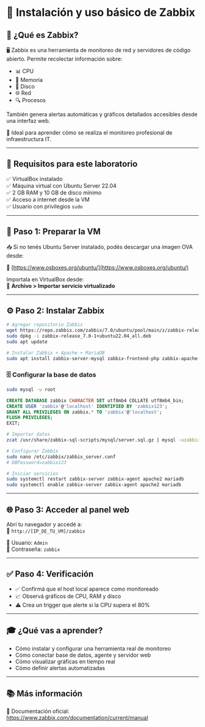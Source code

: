 # 🚀 Instalación y uso básico de **Zabbix**

## 🧠 ¿Qué es Zabbix?

🖥️ Zabbix es una herramienta de monitoreo de red y servidores de código abierto. Permite recolectar información sobre:

- 📊 CPU
- 💾 Memoria
- 📁 Disco
- 🌐 Red
- 🔍 Procesos

También genera alertas automáticas y gráficos detallados accesibles desde una interfaz web.

🎯 Ideal para aprender cómo se realiza el monitoreo profesional de infraestructura IT.

---

## 🧰 Requisitos para este laboratorio

✅ VirtualBox instalado  
✅ Máquina virtual con Ubuntu Server 22.04  
✅ 2 GB RAM y 10 GB de disco mínimo  
✅ Acceso a internet desde la VM  
✅ Usuario con privilegios `sudo`

---

## 🧱 Paso 1: Preparar la VM

📥 Si no tenés Ubuntu Server instalado, podés descargar una imagen OVA desde:

🔗 [https://www.osboxes.org/ubuntu/](https://www.osboxes.org/ubuntu/)

Importala en VirtualBox desde:  
📁 **Archivo > Importar servicio virtualizado**

---

## ⚙️ Paso 2: Instalar Zabbix

```bash
# Agregar repositorio Zabbix
wget https://repo.zabbix.com/zabbix/7.0/ubuntu/pool/main/z/zabbix-release/zabbix-release_7.0-1+ubuntu22.04_all.deb
sudo dpkg -i zabbix-release_7.0-1+ubuntu22.04_all.deb
sudo apt update

# Instalar Zabbix + Apache + MariaDB
sudo apt install zabbix-server-mysql zabbix-frontend-php zabbix-apache-conf zabbix-sql-scripts zabbix-agent mariadb-server
```

### 🗄️ Configurar la base de datos

```bash
sudo mysql -u root
```

```sql
CREATE DATABASE zabbix CHARACTER SET utf8mb4 COLLATE utf8mb4_bin;
CREATE USER 'zabbix'@'localhost' IDENTIFIED BY 'zabbix123';
GRANT ALL PRIVILEGES ON zabbix.* TO 'zabbix'@'localhost';
FLUSH PRIVILEGES;
EXIT;
```

```bash
# Importar datos
zcat /usr/share/zabbix-sql-scripts/mysql/server.sql.gz | mysql -uzabbix -pzabbix123 zabbix

# Configurar Zabbix
sudo nano /etc/zabbix/zabbix_server.conf
# DBPassword=zabbix123

# Iniciar servicios
sudo systemctl restart zabbix-server zabbix-agent apache2 mariadb
sudo systemctl enable zabbix-server zabbix-agent apache2 mariadb
```

---

## 🌐 Paso 3: Acceder al panel web

Abrí tu navegador y accedé a:  
🔗 `http://[IP_DE_TU_VM]/zabbix`

🔑 Usuario: `Admin`  
🔐 Contraseña: `zabbix`

---

## ✅ Paso 4: Verificación

- ✅ Confirmá que el host local aparece como monitoreado
- 📈 Observá gráficos de CPU, RAM y disco
- ⚠️ Crea un trigger que alerte si la CPU supera el 80%

---

## 🎓 ¿Qué vas a aprender?

- Cómo instalar y configurar una herramienta real de monitoreo
- Cómo conectar base de datos, agente y servidor web
- Cómo visualizar gráficas en tiempo real
- Cómo definir alertas automatizadas

---

## 📚 Más información

📖 Documentación oficial: https://www.zabbix.com/documentation/current/manual

